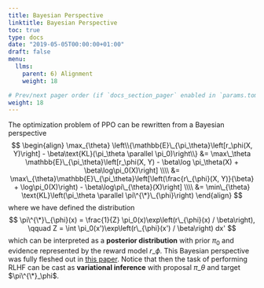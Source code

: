```yaml
---
title: Bayesian Perspective
linktitle: Bayesian Perspective
toc: true
type: docs
date: "2019-05-05T00:00:00+01:00"
draft: false
menu:
  llms:
    parent: 6) Alignment
    weight: 18

# Prev/next pager order (if `docs_section_pager` enabled in `params.toml`)
weight: 18
---
```

The optimization problem of PPO can be rewritten from a Bayesian perspective
$$
\begin{align}
    \max_{\theta} \left\\{\mathbb{E}\_{\pi_\theta}\left[r_\phi(X, Y)\right] - \beta\text{KL}(\pi_\theta \parallel \pi_0)\right\\} 
    &= \max\_\theta \mathbb{E}\_{\pi_\theta}\left[r_\phi(X, Y) - \beta\log \pi_\theta(X) + \beta\log\pi_0(X)\right] \\\\
    &= \max\_{\theta}\mathbb{E}\_{\pi_\theta}\left[\left(\frac{r\_{\phi}(X, Y)}{\beta} + \log\pi_0(X)\right) - \beta\log\pi\_{\theta}(X)\right] \\\\
    &= \min\_{\theta} \text{KL}\left(\pi_\theta \parallel \pi\^{\*}\_{\phi}\right)
\end{align}
$$
where we have defined the distribution
$$
\pi\^{\*}\_{\phi}(x) = \frac{1}{Z} \pi_0(x)\exp\left(r\_{\phi}(x) / \beta\right), \qquad Z = \int \pi_0(x')\exp\left(r\_{\phi}(x') / \beta\right) dx'
$$
which can be interpreted as a **posterior distribution** with prior $\pi_0$ and evidence represented by the reward model $r\_{\phi}$. This Bayesian perspective was fully fleshed out in [this paper](https://arxiv.org/abs/2205.11275). Notice that then the task of performing RLHF can be cast as **variational inference** with proposal $\pi\_\theta$ and target $\pi\^{\*}_\phi$.
